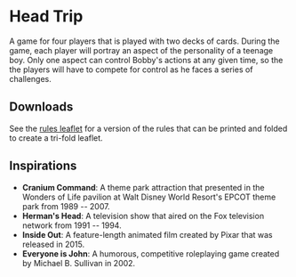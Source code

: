 # Head Trip
 A game for four players that is played with two decks of cards. During the game, each player will portray an aspect of the personality of a teenage boy. Only one aspect can control Bobby's actions at any given time, so the the players will have to compete for control as he faces a series of challenges.

## Downloads
See the [rules leaflet](head_trip.pdf) for a version of the rules that can be printed and folded to create a tri-fold leaflet.

## Inspirations
  - __Cranium Command__: A theme park attraction that presented in the Wonders of Life pavilion at Walt Disney World Resort's EPCOT theme park from 1989 -- 2007.
  - __Herman's Head__: A television show that aired on the Fox television network from 1991 -- 1994.
  - __Inside Out__: A feature-length animated film created by Pixar that was released in 2015.
  - __Everyone is John__: A humorous, competitive roleplaying game created by Michael B. Sullivan in 2002.
